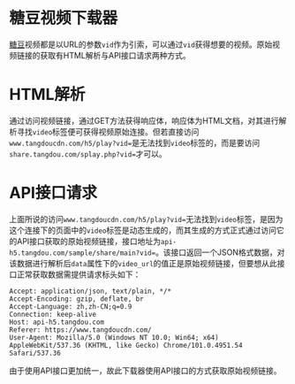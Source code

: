 # 糖豆视频下载器

[糖豆](https://www.tangdoucdn.com/)视频都是以URL的参数`vid`作为引索，可以通过`vid`获得想要的视频。原始视频链接的获取有HTML解析与API接口请求两种方式。

# HTML解析

通过访问视频链接，通过GET方法获得响应体，响应体为HTML文档，对其进行解析寻找`video`标签便可获得视频原始连接。但若直接访问`www.tangdoucdn.com/h5/play?vid=`是无法找到`video`标签的，而是要访问`share.tangdou.com/splay.php?vid=`才可以。

# API接口请求

上面所说的访问`www.tangdoucdn.com/h5/play?vid=`无法找到`video`标签，是因为这个连接下的页面中的`video`标签是动态生成的，而其生成的方式正式通过访问它的API接口获取的原始视频链接，接口地址为`api-h5.tangdou.com/sample/share/main?vid=`。该接口返回一个JSON格式数据，对该数据进行解析后`data`属性下的`video_url`的值正是原始视频链接，但要想从此接口正常获取数据需提供请求标头如下：
```
Accept: application/json, text/plain, */*
Accept-Encoding: gzip, deflate, br
Accept-Language: zh,zh-CN;q=0.9
Connection: keep-alive
Host: api-h5.tangdou.com
Referer: https://www.tangdoucdn.com/
User-Agent: Mozilla/5.0 (Windows NT 10.0; Win64; x64) AppleWebKit/537.36 (KHTML, like Gecko) Chrome/101.0.4951.54 Safari/537.36
```
由于使用API接口更加统一，故此下载器使用API接口的方式获取原始视频链接。